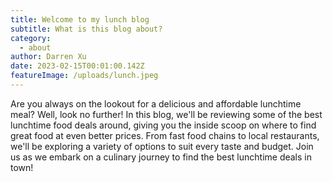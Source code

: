 ```yaml
---
title: Welcome to my lunch blog
subtitle: What is this blog about?
category:
  - about
author: Darren Xu
date: 2023-02-15T00:01:00.142Z
featureImage: /uploads/lunch.jpeg
---
```

Are you always on the lookout for a delicious and affordable lunchtime meal? Well, look no further! In this blog, we'll be reviewing some of the best lunchtime food deals around, giving you the inside scoop on where to find great food at even better prices. From fast food chains to local restaurants, we'll be exploring a variety of options to suit every taste and budget. Join us as we embark on a culinary journey to find the best lunchtime deals in town!